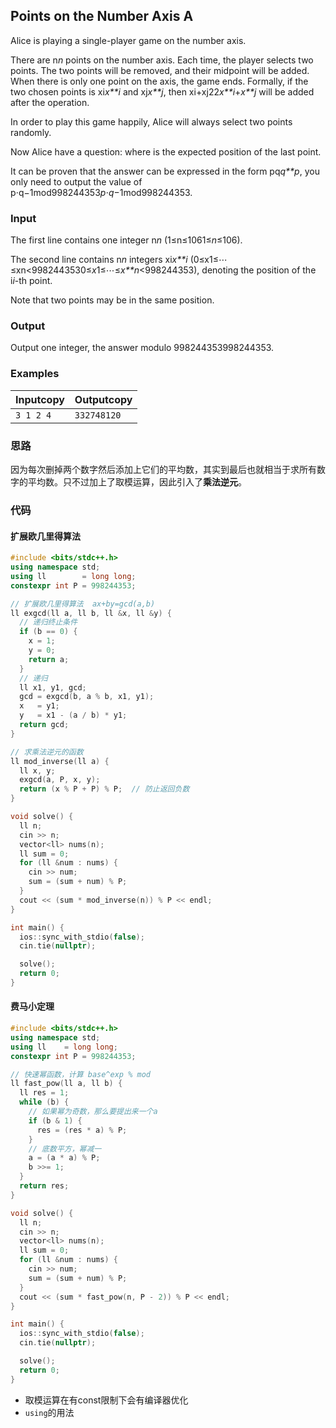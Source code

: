 ## Points on the Number Axis **A**

Alice is playing a single-player game on the number axis.

There are n*n* points on the number axis. Each time, the player selects two points. The two points will be removed, and their midpoint will be added. When there is only one point on the axis, the game ends. Formally, if the two chosen points is xi*x**i* and xj*x**j*, then xi+xj22*x**i*+*x**j* will be added after the operation.

In order to play this game happily, Alice will always select two points randomly.

Now Alice have a question: where is the expected position of the last point.

It can be proven that the answer can be expressed in the form pq*q**p*, you only need to output the value of p⋅q−1mod998244353*p*⋅*q*−1mod998244353.

### Input

The first line contains one integer n*n* (1≤n≤1061≤*n*≤106).

The second line contains n*n* integers xi*x**i* (0≤x1≤⋯≤xn<9982443530≤*x*1≤⋯≤*x**n*<998244353), denoting the position of the i*i*-th point.

Note that two points may be in the same position.

### Output

Output one integer, the answer modulo 998244353998244353.

### Examples

| Inputcopy  | Outputcopy  |
| ---------- | ----------- |
| `3 1 2 4 ` | `332748120` |

### 思路

因为每次删掉两个数字然后添加上它们的平均数，其实到最后也就相当于求所有数字的平均数。只不过加上了取模运算，因此引入了**乘法逆元**。

### 代码

#### 扩展欧几里得算法

```cpp
#include <bits/stdc++.h>
using namespace std;
using ll        = long long;
constexpr int P = 998244353;

// 扩展欧几里得算法  ax+by=gcd(a,b)
ll exgcd(ll a, ll b, ll &x, ll &y) {
  // 递归终止条件
  if (b == 0) {
    x = 1;
    y = 0;
    return a;
  }
  // 递归
  ll x1, y1, gcd;
  gcd = exgcd(b, a % b, x1, y1);
  x   = y1;
  y   = x1 - (a / b) * y1;
  return gcd;
}

// 求乘法逆元的函数
ll mod_inverse(ll a) {
  ll x, y;
  exgcd(a, P, x, y);
  return (x % P + P) % P;  // 防止返回负数
}

void solve() {
  ll n;
  cin >> n;
  vector<ll> nums(n);
  ll sum = 0;
  for (ll &num : nums) {
    cin >> num;
    sum = (sum + num) % P;
  }
  cout << (sum * mod_inverse(n)) % P << endl;
}

int main() {
  ios::sync_with_stdio(false);
  cin.tie(nullptr);

  solve();
  return 0;
}

```

#### 费马小定理

```cpp
#include <bits/stdc++.h>
using namespace std;
using ll    = long long;
constexpr int P = 998244353;

// 快速幂函数，计算 base^exp % mod
ll fast_pow(ll a, ll b) {
  ll res = 1;
  while (b) {
    // 如果幂为奇数，那么要提出来一个a
    if (b & 1) {
      res = (res * a) % P;
    }
    // 底数平方，幂减一
    a = (a * a) % P;
    b >>= 1;
  }
  return res;
}

void solve() {
  ll n;
  cin >> n;
  vector<ll> nums(n);
  ll sum = 0;
  for (ll &num : nums) {
    cin >> num;
    sum = (sum + num) % P;
  }
  cout << (sum * fast_pow(n, P - 2)) % P << endl;
}

int main() {
  ios::sync_with_stdio(false);
  cin.tie(nullptr);

  solve();
  return 0;
}
```

- 取模运算在有const限制下会有编译器优化
- `using`的用法